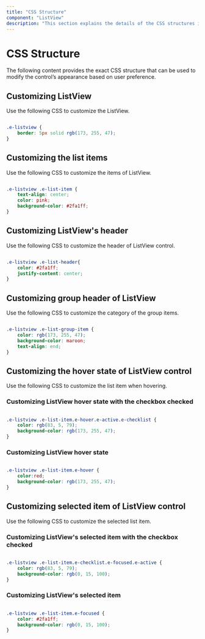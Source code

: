 ```yaml
---
title: "CSS Structure"
component: "ListView"
description: "This section explains the details of the CSS structures in Angular ListView."
---
```


# CSS Structure

The following content provides the exact CSS structure that can be used to modify the control’s appearance based on  user preference.

## Customizing ListView

Use the following CSS to customize the ListView.

```CSS

.e-listview {
    border: 5px solid rgb(173, 255, 47);
}

```

## Customizing the list items

Use the following CSS to customize the items of ListView.

```CSS

.e-listview .e-list-item {
    text-align: center;
    color: pink;
    background-color: #2fa1ff;
}

```

## Customizing ListView's header

Use the following CSS to customize the header of ListView control.

```CSS

.e-listview .e-list-header{
    color: #2fa1ff;
    justify-content: center;
}

```

## Customizing group header of ListView

Use the following CSS to customize the category of the group items.

```CSS

.e-listview .e-list-group-item {
    color: rgb(173, 255, 47);
    background-color: maroon;
    text-align: end;
}

```

## Customizing the hover state of ListView control

Use the following CSS to customize the list item when hovering.

### Customizing ListView hover state with the checkbox checked

```CSS

.e-listview .e-list-item.e-hover.e-active.e-checklist {
    color: rgb(83, 5, 79);
    background-color: rgb(173, 255, 47);
}

```

### Customizing ListView hover state

```CSS

.e-listview .e-list-item.e-hover {
    color:red;
    background-color: rgb(173, 255, 47);
}

```

## Customizing selected item of ListView control

Use the following CSS to customize the selected list item.

### Customizing ListView's selected item with the checkbox checked

```CSS

.e-listview .e-list-item.e-checklist.e-focused.e-active {
    color: rgb(83, 5, 79);
    background-color: rgb(0, 15, 100);
}

```

### Customizing ListView's selected item

```CSS

.e-listview .e-list-item.e-focused {
    color: #2fa1ff;
    background-color: rgb(0, 15, 100);
}

```